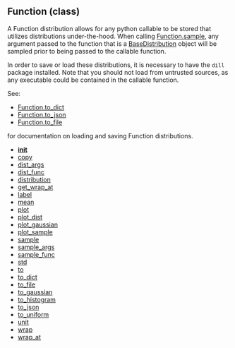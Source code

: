 ## Function (class)


A Function distribution allows for any python callable to be stored that
utilizes distributions under-the-hood.  When calling [Function.sample](Function.sample.md),
any argument passed to the function that is a [BaseDistribution](BaseDistribution.md) object
will be sampled prior to being passed to the callable function.

In order to save or load these distributions, it is necessary to have
the `dill` package installed.  Note that you should not load from untrusted
sources, as any executable could be contained in the callable function.

See:

* [Function.to_dict](Function.to_dict.md)
* [Function.to_json](Function.to_json.md)
* [Function.to_file](Function.to_file.md)

for documentation on loading and saving Function distributions.



* [__init__](Function.__init__.md)
* [copy](Function.copy.md)
* [dist_args](Function.dist_args.md)
* [dist_func](Function.dist_func.md)
* [distribution](Function.distribution.md)
* [get_wrap_at](Function.get_wrap_at.md)
* [label](Function.label.md)
* [mean](Function.mean.md)
* [plot](Function.plot.md)
* [plot_dist](Function.plot_dist.md)
* [plot_gaussian](Function.plot_gaussian.md)
* [plot_sample](Function.plot_sample.md)
* [sample](Function.sample.md)
* [sample_args](Function.sample_args.md)
* [sample_func](Function.sample_func.md)
* [std](Function.std.md)
* [to](Function.to.md)
* [to_dict](Function.to_dict.md)
* [to_file](Function.to_file.md)
* [to_gaussian](Function.to_gaussian.md)
* [to_histogram](Function.to_histogram.md)
* [to_json](Function.to_json.md)
* [to_uniform](Function.to_uniform.md)
* [unit](Function.unit.md)
* [wrap](Function.wrap.md)
* [wrap_at](Function.wrap_at.md)
